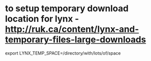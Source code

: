 # to setup temporary download location for lynx - http://ruk.ca/content/lynx-and-temporary-files-large-downloads
export LYNX_TEMP_SPACE=/directory/with/lots/of/space
